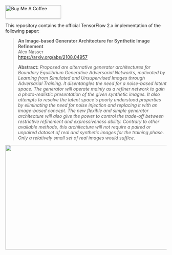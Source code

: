 <p><a href="https://www.buymeacoffee.com/banterless" target="_blank"><img style="height: 41px !important; width: 174px !important; box-shadow: 0px 3px 2px 0px rgba(190, 190, 190, 0.5) !important; -webkit-box-shadow: 0px 3px 2px 0px rgba(190, 190, 190, 0.5) !important;" src="https://www.buymeacoffee.com/assets/img/custom_images/orange_img.png" alt="Buy Me A Coffee" /></a></p>
<p>This repository contains the official TensorFlow 2.x implementation of the following paper:</p>
<blockquote>
<p><strong>An Image-based Generator Architecture for Synthetic Image Refinement</strong><br />Alex Nasser<br /><a href="https://arxiv.org/abs/2108.04957" rel="nofollow">https://arxiv.org/abs/2108.04957</a></p>
<p><strong>Abstract:</strong> <em>Proposed are alternative generator architectures for Boundary Equilibrium Generative Adversarial Networks, motivated by Learning from Simulated and Unsupervised Images through Adversarial Training. It disentangles the need for a noise-based latent space. The generator will operate mainly as a refiner network to gain a photo-realistic presentation of the given synthetic images. It also attempts to resolve the latent space's poorly understood properties by eliminating the need for noise injection and replacing it with an image-based concept. The new flexible and simple generator architecture will also give the power to control the trade-off between restrictive refinement and expressiveness ability. Contrary to other available methods, this architecture will not require a paired or unpaired dataset of real and synthetic images for the training phase. Only a relatively small set of real images would suffice.</em></p>
</blockquote>
<p><img src="https://user-images.githubusercontent.com/44167267/129492992-7f46b08b-4a01-438d-88b6-a3f2ecac0776.png" alt="" width="712" height="327" /></p>
